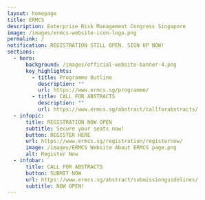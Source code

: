 ```yaml
---
layout: homepage
title: ERMCS
description: Enterprise Risk Management Congress Singapore
image: /images/ermcs-website-icon-logo.png
permalink: /
notification: REGISTRATION STILL OPEN. SIGN UP NOW!
sections:
  - hero:
      background: /images/official-website-banner-4.png
      key_highlights:
        - title: Programme Outline
          description: ""
          url: https://www.ermcs.sg/programme/
        - title: CALL FOR ABSTRACTS
          description: ""
          url: https://www.ermcs.sg/abstract/callforabstracts/
  - infopic:
      title: REGISTRATION NOW OPEN
      subtitle: Secure your seats now!
      button: REGISTER HERE
      url: https://www.ermcs.sg/registration/registernow/
      image: /images/ERMCS Website About ERMCS page.png
      alt: Register Now
  - infobar:
      title: CALL FOR ABSTRACTS
      button: SUBMIT NOW
      url: https://www.ermcs.sg/abstract/submissionguidelines/
      subtitle: NOW OPEN!
---
```

